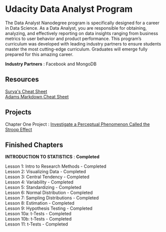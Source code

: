 # Udacity Data Analyst Program

The Data Analyst Nanodegree program is specifically designed for a career in Data Science. As a Data Analyst, you are responsible for obtaining, analyzing, and effectively reporting on data insights ranging from business metrics to user behavior and product performance. This program’s curriculum was developed with leading industry partners to ensure students master the most cutting-edge curriculum. Graduates will emerge fully prepared for this amazing career.

**Industry Partners** : Facebook and MongoDB

## Resources 

[Surya's Cheat Sheet](https://github.com/Suryak1986/Udacity-Data-Analyst/blob/master/conda_cheatsheet.md)  
[Adams Markdown Cheat Sheet](https://github.com/adam-p/markdown-here/wiki/Markdown-Cheatsheet) 

## Projects 

Chapter One Project : [Investigate a Perceptual Phenomenon Called the Stroop Effect](https://github.com/Suryak1986/Udacity-Data-Analyst/blob/master/stroop-effect.md)


## Finished Chapters

**INTRODUCTION TO STATISTICS** : **Completed**  
  
Lesson 1: Intro to Research Methods - Completed  
Lesson 2: Visualizing Data - Completed  
Lesson 3: Central Tendency - Completed  
Lesson 4: Variability - Completed  
Lesson 5: Standardizing - Completed  
Lesson 6: Normal Distribution - Completed  
Lesson 7: Sampling Distributions - Completed  
Lesson 8: Estimation - Completed  
Lesson 9: Hypothesis Testing - Completed  
Lesson 10a: t-Tests - Completed  
Lesson 10b: t-Tests - Completed  
Lesson 11: t-Tests - Completed  
